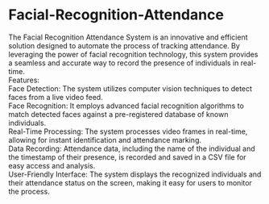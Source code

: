 # Facial-Recognition-Attendance
 The Facial Recognition Attendance System is an innovative and efficient solution designed to automate the process of tracking attendance. By leveraging the power of facial recognition technology, this system provides a seamless and accurate way to record the presence of individuals in real-time.<br>
Features:<br>
Face Detection: The system utilizes computer vision techniques to detect faces from a live video feed.<br>
Face Recognition: It employs advanced facial recognition algorithms to match detected faces against a pre-registered database of known individuals.<br>
Real-Time Processing: The system processes video frames in real-time, allowing for instant identification and attendance marking.<br>
Data Recording: Attendance data, including the name of the individual and the timestamp of their presence, is recorded and saved in a CSV file for easy access and analysis.<br>
User-Friendly Interface: The system displays the recognized individuals and their attendance status on the screen, making it easy for users to monitor the process.<br>
